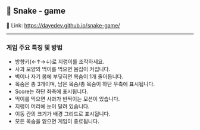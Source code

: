 ## 🐍 Snake - game  
🔗 Link: https://dayedev.github.io/snake-game/

---

### 게임 주요 특징 및 방법

- 방향키(←↑→↓)로 지렁이를 조작하세요.
- 사과 모양의 먹이를 먹으면 몸집이 커집니다.
- 벽이나 자기 몸에 부딪히면 목숨이 1개 줄어듭니다.
- 목숨은 총 3개이며, 남은 목숨/총 목숨이 하단 우측에 표시됩니다.
- Score는 하단 좌측에 표시됩니다.
- 먹이를 먹으면 사과가 반짝이는 모션이 있습니다.
- 지렁이 머리에 눈이 달려 있습니다.
- 이동 칸의 크기가 배경 그리드로 표시됩니다.
- 모든 목숨을 잃으면 게임이 종료됩니다.
